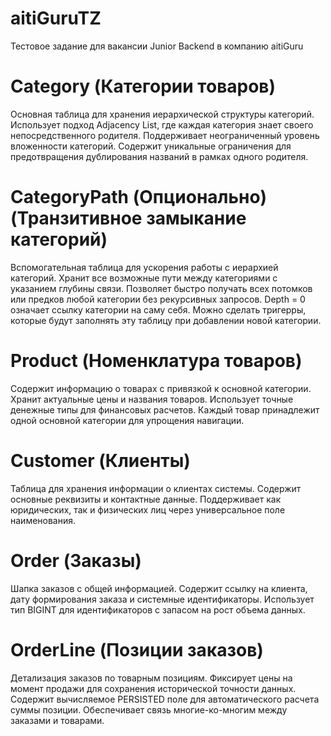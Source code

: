# aitiGuruTZ
Тестовое задание для вакансии Junior Backend в компанию aitiGuru

# Category (Категории товаров)
Основная таблица для хранения иерархической структуры категорий. Использует подход Adjacency List, где каждая категория знает своего непосредственного родителя. Поддерживает неограниченный уровень вложенности категорий. Содержит уникальные ограничения для предотвращения дублирования названий в рамках одного родителя.

# CategoryPath (Опционально) (Транзитивное замыкание категорий)
Вспомогательная таблица для ускорения работы с иерархией категорий. Хранит все возможные пути между категориями с указанием глубины связи. Позволяет быстро получать всех потомков или предков любой категории без рекурсивных запросов. Depth = 0 означает ссылку категории на саму себя. Можно сделать тригерры, которые будут заполнять эту таблицу при добавлении новой категории.

# Product (Номенклатура товаров)
Содержит информацию о товарах с привязкой к основной категории. Хранит актуальные цены и названия товаров. Использует точные денежные типы для финансовых расчетов. Каждый товар принадлежит одной основной категории для упрощения навигации.

# Customer (Клиенты)
Таблица для хранения информации о клиентах системы. Содержит основные реквизиты и контактные данные. Поддерживает как юридических, так и физических лиц через универсальное поле наименования.

# Order (Заказы)
Шапка заказов с общей информацией. Содержит ссылку на клиента, дату формирования заказа и системные идентификаторы. Использует тип BIGINT для идентификаторов с запасом на рост объема данных.

# OrderLine (Позиции заказов)
Детализация заказов по товарным позициям. Фиксирует цены на момент продажи для сохранения исторической точности данных. Содержит вычисляемое PERSISTED поле для автоматического расчета суммы позиции. Обеспечивает связь многие-ко-многим между заказами и товарами.

